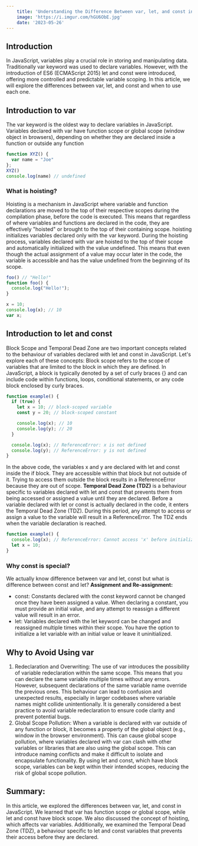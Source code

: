 ```yaml
---
    title: 'Understanding the Difference Between var, let, and const in JavaScript'
    image: 'https://i.imgur.com/hGU6ObE.jpg'
    date: '2023-05-26'
---
```

## Introduction 
In JavaScript, variables play a crucial role in storing and manipulating data. Traditionally var keyword was used to declare variables. However, with the introduction of ES6 (ECMAScript 2015) let and const were introduced, offering more controlled and predictable variable scoping. In this article, we will explore the differences between var, let, and const and when to use each one.


## Introduction to var
The var keyword is the oldest way to declare variables in JavaScript. Variables declared with var have function scope or global scope (window object in browsers), depending on whether they are declared inside a function or outside any function
```js
function XYZ() { 
  var name = "Joe" 
}; 
XYZ() 
console.log(name) // undefined
```
### What is hoisting?
Hoisting is a mechanism in JavaScript where variable and function declarations are moved to the top of their respective scopes during the compilation phase, before the code is executed. This means that regardless of where variables and functions are declared in the code, they are effectively "hoisted" or brought to the top of their containing scope.
hoisting initializes variables declared only with the var keyword. During the hoisting process, variables declared with var are hoisted to the top of their scope and automatically initialized with the value undefined. This means that even though the actual assignment of a value may occur later in the code, the variable is accessible and has the value undefined from the beginning of its scope.
```js
foo() // "Hello!"
function foo() {
  console.log("Hello!");
}

x = 10;
console.log(x); // 10
var x;
```
## Introduction to let and const
Block Scope and Temporal Dead Zone are two important concepts related to the behaviour of variables declared with let and const in JavaScript. Let's explore each of these concepts:
Block scope refers to the scope of variables that are limited to the block in which they are defined. In JavaScript, a block is typically denoted by a set of curly braces {} and can include code within functions, loops, conditional statements, or any code block enclosed by curly braces.
```js
function example() {
  if (true) {
    let x = 10; // block-scoped variable
    const y = 20; // block-scoped constant

    console.log(x); // 10
    console.log(y); // 20
  }

  console.log(x); // ReferenceError: x is not defined
  console.log(y); // ReferenceError: y is not defined
}
```
In the above code, the variables x and y are declared with let and const inside the if block. They are accessible within that block but not outside of it. Trying to access them outside the block results in a ReferenceError because they are out of scope.
**Temporal Dead Zone (TDZ)** is a behaviour specific to variables declared with let and const that prevents them from being accessed or assigned a value until they are declared.
Before a variable declared with let or const is actually declared in the code, it enters the Temporal Dead Zone (TDZ). During this period, any attempt to access or assign a value to the variable will result in a ReferenceError. The TDZ ends when the variable declaration is reached.
```js
function example() {
  console.log(x); // ReferenceError: Cannot access 'x' before initialization
  let x = 10;
}
```
### Why const is special?
We actually know difference between var and let, const but what is difference between const and let?
**Assignment and Re-assignment:**
- const: Constants declared with the const keyword cannot be changed once they have been assigned a value. When declaring a constant, you must provide an initial value, and any attempt to reassign a different value will result in an error.
- let: Variables declared with the let keyword can be changed and reassigned multiple times within their scope. You have the option to initialize a let variable with an initial value or leave it uninitialized.
## Why to Avoid Using var
1. Redeclaration and Overwriting: The use of var introduces the possibility of variable redeclaration within the same scope. This means that you can declare the same variable multiple times without any errors. However, subsequent declarations of the same variable name override the previous ones. This behaviour can lead to confusion and unexpected results, especially in larger codebases where variable names might collide unintentionally. It is generally considered a best practice to avoid variable redeclaration to ensure code clarity and prevent potential bugs.
2. Global Scope Pollution: When a variable is declared with var outside of any function or block, it becomes a property of the global object (e.g., window in the browser environment). This can cause global scope pollution, where variables declared with var can clash with other variables or libraries that are also using the global scope. This can introduce naming conflicts and make it difficult to isolate and encapsulate functionality. By using let and const, which have block scope, variables can be kept within their intended scopes, reducing the risk of global scope pollution.
## Summary:
In this article, we explored the differences between var, let, and const in JavaScript. We learned that var has function scope or global scope, while let and const have block scope. We also discussed the concept of hoisting, which affects var variables. Additionally, we examined the Temporal Dead Zone (TDZ), a behaviour specific to let and const variables that prevents their access before they are declared.